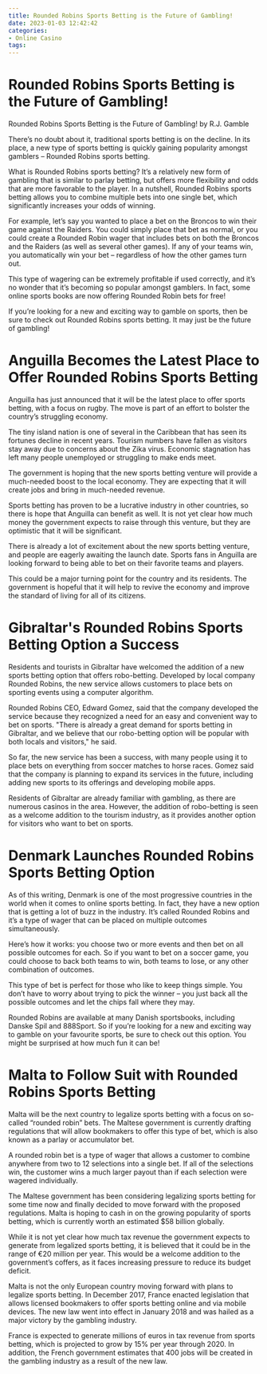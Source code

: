 ```yaml
---
title: Rounded Robins Sports Betting is the Future of Gambling!
date: 2023-01-03 12:42:42
categories:
- Online Casino
tags:
---
```



#  Rounded Robins Sports Betting is the Future of Gambling!

Rounded Robins Sports Betting is the Future of Gambling! by R.J. Gamble

There’s no doubt about it, traditional sports betting is on the decline. In its place, a new type of sports betting is quickly gaining popularity amongst gamblers – Rounded Robins sports betting.

What is Rounded Robins sports betting? It’s a relatively new form of gambling that is similar to parlay betting, but offers more flexibility and odds that are more favorable to the player. In a nutshell, Rounded Robins sports betting allows you to combine multiple bets into one single bet, which significantly increases your odds of winning.

For example, let’s say you wanted to place a bet on the Broncos to win their game against the Raiders. You could simply place that bet as normal, or you could create a Rounded Robin wager that includes bets on both the Broncos and the Raiders (as well as several other games). If any of your teams win, you automatically win your bet – regardless of how the other games turn out.

This type of wagering can be extremely profitable if used correctly, and it’s no wonder that it’s becoming so popular amongst gamblers. In fact, some online sports books are now offering Rounded Robin bets for free!

If you’re looking for a new and exciting way to gamble on sports, then be sure to check out Rounded Robins sports betting. It may just be the future of gambling!

#  Anguilla Becomes the Latest Place to Offer Rounded Robins Sports Betting 

Anguilla has just announced that it will be the latest place to offer sports betting, with a focus on rugby. The move is part of an effort to bolster the country’s struggling economy.

The tiny island nation is one of several in the Caribbean that has seen its fortunes decline in recent years. Tourism numbers have fallen as visitors stay away due to concerns about the Zika virus. Economic stagnation has left many people unemployed or struggling to make ends meet.

The government is hoping that the new sports betting venture will provide a much-needed boost to the local economy. They are expecting that it will create jobs and bring in much-needed revenue.

Sports betting has proven to be a lucrative industry in other countries, so there is hope that Anguilla can benefit as well. It is not yet clear how much money the government expects to raise through this venture, but they are optimistic that it will be significant.

There is already a lot of excitement about the new sports betting venture, and people are eagerly awaiting the launch date. Sports fans in Anguilla are looking forward to being able to bet on their favorite teams and players.

This could be a major turning point for the country and its residents. The government is hopeful that it will help to revive the economy and improve the standard of living for all of its citizens.

#  Gibraltar's Rounded Robins Sports Betting Option a Success 

Residents and tourists in Gibraltar have welcomed the addition of a new sports betting option that offers robo-betting. Developed by local company Rounded Robins, the new service allows customers to place bets on sporting events using a computer algorithm.

Rounded Robins CEO, Edward Gomez, said that the company developed the service because they recognized a need for an easy and convenient way to bet on sports. "There is already a great demand for sports betting in Gibraltar, and we believe that our robo-betting option will be popular with both locals and visitors," he said.

So far, the new service has been a success, with many people using it to place bets on everything from soccer matches to horse races. Gomez said that the company is planning to expand its services in the future, including adding new sports to its offerings and developing mobile apps.

Residents of Gibraltar are already familiar with gambling, as there are numerous casinos in the area. However, the addition of robo-betting is seen as a welcome addition to the tourism industry, as it provides another option for visitors who want to bet on sports.




#  Denmark Launches Rounded Robins Sports Betting Option 

As of this writing, Denmark is one of the most progressive countries in the world when it comes to online sports betting. In fact, they have a new option that is getting a lot of buzz in the industry. It’s called Rounded Robins and it’s a type of wager that can be placed on multiple outcomes simultaneously.

Here’s how it works: you choose two or more events and then bet on all possible outcomes for each. So if you want to bet on a soccer game, you could choose to back both teams to win, both teams to lose, or any other combination of outcomes.

This type of bet is perfect for those who like to keep things simple. You don’t have to worry about trying to pick the winner – you just back all the possible outcomes and let the chips fall where they may.

Rounded Robins are available at many Danish sportsbooks, including Danske Spil and 888Sport. So if you’re looking for a new and exciting way to gamble on your favourite sports, be sure to check out this option. You might be surprised at how much fun it can be!

#  Malta to Follow Suit with Rounded Robins Sports Betting

Malta will be the next country to legalize sports betting with a focus on so-called “rounded robin” bets. The Maltese government is currently drafting regulations that will allow bookmakers to offer this type of bet, which is also known as a parlay or accumulator bet.

A rounded robin bet is a type of wager that allows a customer to combine anywhere from two to 12 selections into a single bet. If all of the selections win, the customer wins a much larger payout than if each selection were wagered individually.

The Maltese government has been considering legalizing sports betting for some time now and finally decided to move forward with the proposed regulations. Malta is hoping to cash in on the growing popularity of sports betting, which is currently worth an estimated $58 billion globally.

While it is not yet clear how much tax revenue the government expects to generate from legalized sports betting, it is believed that it could be in the range of €20 million per year. This would be a welcome addition to the government’s coffers, as it faces increasing pressure to reduce its budget deficit.

Malta is not the only European country moving forward with plans to legalize sports betting. In December 2017, France enacted legislation that allows licensed bookmakers to offer sports betting online and via mobile devices. The new law went into effect in January 2018 and was hailed as a major victory by the gambling industry.

France is expected to generate millions of euros in tax revenue from sports betting, which is projected to grow by 15% per year through 2020. In addition, the French government estimates that 400 jobs will be created in the gambling industry as a result of the new law.